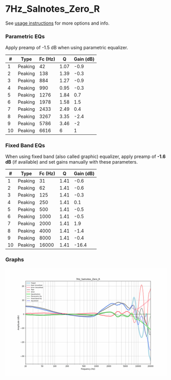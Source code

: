 # 7Hz_Salnotes_Zero_R
See [usage instructions](https://github.com/jaakkopasanen/AutoEq#usage) for more options and info.

### Parametric EQs
Apply preamp of -1.5 dB when using parametric equalizer.

|   # | Type    |   Fc (Hz) |    Q |   Gain (dB) |
|-----|---------|-----------|------|-------------|
|   1 | Peaking |        42 | 1.07 |        -0.9 |
|   2 | Peaking |       138 | 1.39 |        -0.3 |
|   3 | Peaking |       884 | 1.27 |        -0.9 |
|   4 | Peaking |       990 | 0.95 |        -0.3 |
|   5 | Peaking |      1276 | 1.84 |         0.7 |
|   6 | Peaking |      1978 | 1.58 |         1.5 |
|   7 | Peaking |      2433 | 2.49 |         0.4 |
|   8 | Peaking |      3267 | 3.35 |        -2.4 |
|   9 | Peaking |      5786 | 3.46 |        -2   |
|  10 | Peaking |      6616 | 6    |         1   |

### Fixed Band EQs
When using fixed band (also called graphic) equalizer, apply preamp of **-1.6 dB** (if available) and set gains manually with these parameters.

|   # | Type    |   Fc (Hz) |    Q |   Gain (dB) |
|-----|---------|-----------|------|-------------|
|   1 | Peaking |        31 | 1.41 |        -0.6 |
|   2 | Peaking |        62 | 1.41 |        -0.6 |
|   3 | Peaking |       125 | 1.41 |        -0.3 |
|   4 | Peaking |       250 | 1.41 |         0.1 |
|   5 | Peaking |       500 | 1.41 |        -0.5 |
|   6 | Peaking |      1000 | 1.41 |        -0.5 |
|   7 | Peaking |      2000 | 1.41 |         1.9 |
|   8 | Peaking |      4000 | 1.41 |        -1.4 |
|   9 | Peaking |      8000 | 1.41 |        -0.4 |
|  10 | Peaking |     16000 | 1.41 |       -16.4 |

### Graphs
![](./7Hz_Salnotes_Zero_R.png)
